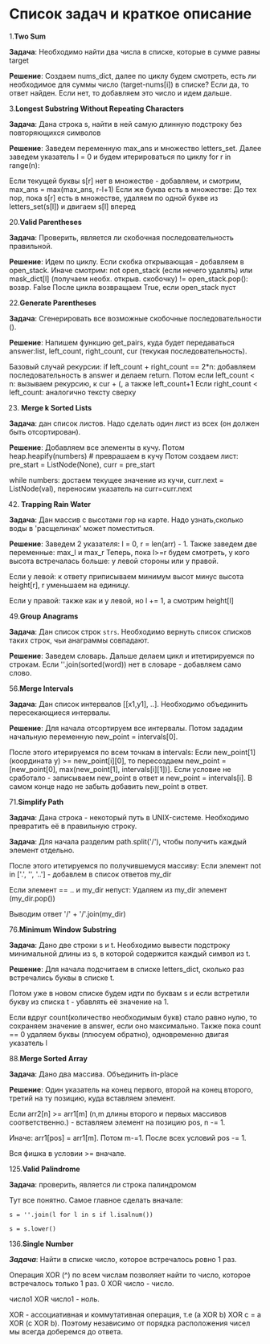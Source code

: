 # Список задач и краткое описание

1.**Two Sum**

**Задача**: Необходимо найти два числа в списке, которые в сумме равны target

**Решение**: Создаем nums_dict, далее по циклу будем смотреть, есть ли необходимое для суммы 
число (target-nums[i]) в списке? Если да, то ответ найден.
Если нет, то добавляем это число и идем дальше.


3.**Longest Substring Without Repeating Characters**

**Задача**: Дана строка s, найти в ней самую длинную подстроку без повторяющихся символов

**Решение**: 
Заведем переменную max_ans и множество letters_set. Далее заведем указатель l = 0 и будем итерироваться по циклу for r in range(n):

Если текущей буквы s[r] нет в множестве - добавляем, и смотрим, max_ans = max(max_ans, r-l+1)
Если же буква есть в множестве: До тех пор, пока s[r] есть в множестве, удаляем по одной букве из letters_set(s[l]) и двигаем s[l] вперед


20.**Valid Parentheses**

**Задача**: Проверить, является ли скобочная последовательность правильной.

**Решение**: Идем по циклу. Если скобка открывающая - добавляем в open_stack. 
Иначе смотрим: not open_stack (если нечего удалять) или mask_dict[l] (получаем необх. открыв. скобочку) != open_stack.pop(): возвр. False
После цикла возвращаем True, если open_stack пуст


22.**Generate Parentheses**

**Задача**: Сгенерировать все возможные скобочные последовательности ().

**Решение**: 
Напишем функцию get_pairs, куда будет передаваться answer:list, left_count, right_count, cur (текукая последовательность).

Базовый случай рекурсии: if left_count + right_count == 2*n: добавляем последовательность в answer и делаем return.
Потом если left_count < n: вызываем рекурсию, к cur + (, а также left_count+1
Если right_count < left_count: аналогично тексту сверху


23. **Merge k Sorted Lists**

**Задача**: дан список листов. Надо сделать один лист из всех (он должен быть отсортирован).

**Решение**: Добавляем все элементы в кучу. 
Потом heap.heapify(numbers) # преврашаем в кучу
Потом создаем лист: pre_start = ListNode(None),
curr = pre_start

while numbers:
достаем текущее значение из кучи, curr.next = ListNode(val), переносим указатель на curr=curr.next


42. **Trapping Rain Water**

**Задача**: Дан массив с высотами гор на карте. Надо узнать,сколько воды в 'расщелинах' может поместиться.

**Решение**: Заведем 2 указателя: l = 0, r = len(arr) - 1. Также заведем две переменные: max_l и max_r
Теперь, пока l>=r будем смотреть, у кого высота встречалась больше: у левой стороны или у правой.

Если у левой: к ответу приписываем минимум высот минус высота height[r], r уменьшаем на единицу.

Если у правой: также как и у левой, но l += 1, а смотрим height[l]


49.**Group Anagrams**

**Задача**: Дан список строк `strs`.  Необходимо вернуть список списков таких строк, чьи анаграммы совпадают. 

**Решение**: 
Заведем словарь. Дальше делаем цикл и итетирируемся по строкам. Если ''.join(sorted(word)) нет в словаре - добавляем само слово.



56.**Merge Intervals**

**Задача**: Дан список интервалов [[x1,y1], ..]. Необходимо объединить пересекающиеся интервалы. 

**Решение**: Для начала отсортируем все интервалы. Потом зададим начальную переменную new_point = intervals[0].

После этого итерируемся по всем точкам в intervals: Если new_point[1] (координата y) >= new_point[i][0], то пересоздаем new_point = [new_point[0], max(new_point[1], intervals[i][1])]. Если условие не сработало - записываем new_point в ответ и new_point = intervals[i].
В самом конце надо не забыть добавить new_point в ответ.

71.**Simplify Path**

**Задача**: Дана строка - некоторый путь в UNIX-системе. Необходимо превратить её в правильную строку. 

**Задача**: Для начала  разделим path.split('/'), чтобы получить каждый элемент отдельно.

После этого итетируемся по получившемуся массиву:
Если элемент not in ['.', '', '..'] - добавлем в список ответов my_dir

Если элемент == .. и my_dir непуст:
Удаляем из my_dir элемент (my_dir.pop())

Выводим ответ '/' + '/'.join(my_dir)

76.**Minimum Window Substring**

**Задача**: Дано две строки s и t. Необходимо вывести подстроку минимальной длины из s, в которой содержится каждый символ из t.

**Решение**: 
Для начала подсчитаем в списке letters_dict, сколько раз встречались буквы в списке t.

Потом уже в новом списке будем идти по буквам s и если встретили букву из списка t - убавлять её значение на 1.

Если вдруг count(количество необходимым букв) стало равно нулю, то сохраняем значение в answer, если оно максимально. Также пока count == 0 удаляем буквы (плюсуем обратно), одновременно двигая указатель l

88.**Merge Sorted Array**

**Задача**: Дано два массива. Объединить in-place

**Решение**: Один указатель на конец первого, второй на конец второго, третий на ту позицию, куда вставляем элемент.

Если arr2[n] >= arr1[m] (n,m длины второго и первых массивов соответственно.) - вставляем элемент на позицию pos, n -= 1.

Иначе:  arr1[pos] = arr1[m]. Потом m-=1.
После всех условий pos -= 1.

Вся фишка в условии >= вначале.

125.**Valid Palindrome**

**Задача**: проверить, является ли строка палиндромом

Тут все понятно. Самое главное сделать вначале:

`s = ''.join(l for l in s if l.isalnum())`

`s = s.lower()`

136.**Single Number**

***Задача***: Найти в списке число, которое встречалось ровно 1 раз.

Операция XOR (^) по всем числам позволяет найти то число, которое встречалось только 1 раз. 0 XOR число - число.

число1 XOR число1 - ноль.

XOR - ассоциативная и коммутативная операция, т.е (a XOR b) XOR c = a XOR (c XOR b). Поэтому независимо от порядка расположения чисел мы всегда доберемся до ответа.





